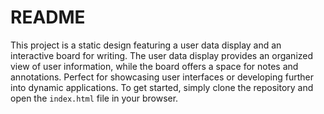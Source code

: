 # README

This project is a static design featuring a user data display and an interactive board for writing. The user data display provides an organized view of user information, while the board offers a space for notes and annotations. Perfect for showcasing user interfaces or developing further into dynamic applications. To get started, simply clone the repository and open the `index.html` file in your browser.
